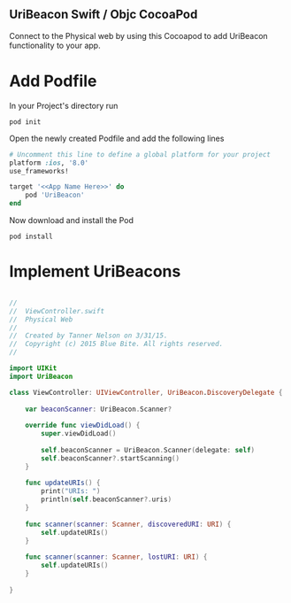 ## UriBeacon Swift / Objc CocoaPod

Connect to the Physical web by using this Cocoapod to add UriBeacon functionality to your app.

# Add Podfile

In your Project's directory run

`pod init`

Open the newly created Podfile and add the following lines

```ruby
# Uncomment this line to define a global platform for your project
platform :ios, '8.0'
use_frameworks!

target '<<App Name Here>>' do
    pod 'UriBeacon'
end
```

Now download and install the Pod

`pod install`

# Implement UriBeacons

```swift

//
//  ViewController.swift
//  Physical Web
//
//  Created by Tanner Nelson on 3/31/15.
//  Copyright (c) 2015 Blue Bite. All rights reserved.
//

import UIKit
import UriBeacon

class ViewController: UIViewController, UriBeacon.DiscoveryDelegate {
    
    var beaconScanner: UriBeacon.Scanner?
    
    override func viewDidLoad() {
        super.viewDidLoad()
        
        self.beaconScanner = UriBeacon.Scanner(delegate: self)
        self.beaconScanner?.startScanning()
    }
    
    func updateURIs() {
        print("URIs: ")
        println(self.beaconScanner?.uris)
    }
    
    func scanner(scanner: Scanner, discoveredURI: URI) {
        self.updateURIs()
    }
    
    func scanner(scanner: Scanner, lostURI: URI) {
        self.updateURIs()
    }
    
}

```